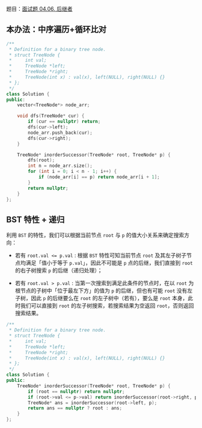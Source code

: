 题目：[面试题 04.06. 后继者](https://leetcode.cn/problems/successor-lcci/)

## 本办法：中序遍历+循环比对

```c++
/**
 * Definition for a binary tree node.
 * struct TreeNode {
 *     int val;
 *     TreeNode *left;
 *     TreeNode *right;
 *     TreeNode(int x) : val(x), left(NULL), right(NULL) {}
 * };
 */
class Solution {
public:
    vector<TreeNode*> node_arr;

    void dfs(TreeNode* cur) {
        if (cur == nullptr) return;
        dfs(cur->left);
        node_arr.push_back(cur);
        dfs(cur->right);
    }

    TreeNode* inorderSuccessor(TreeNode* root, TreeNode* p) {
        dfs(root);
        int n = node_arr.size();
        for (int i = 0; i < n - 1; i++) {
            if (node_arr[i] == p) return node_arr[i + 1];
        }
        return nullptr;
    }
};
```

## BST 特性 + 递归

利用 `BST` 的特性，我们可以根据当前节点 `root` 与 `p` 的值大小关系来确定搜索方向：

- 若有 `root.val <= p.val` : 根据 `BST` 特性可知当前节点 `root` 及其左子树子节点均满足「值小于等于 `p.val`」，因此不可能是 `p` 点的后继，我们直接到 `root` 的右子树搜索 `p` 的后继（递归处理）；

- 若有 `root.val > p.val` : 当第一次搜索到满足此条件的节点时，在以 `root` 为根节点的子树中「位于最左下方」的值为 `p` 的后继，但也有可能 `root` 没有左子树，因此 `p` 的后继要么在 `root` 的左子树中（若有），要么是 `root` 本身，此时我们可以直接到 `root` 的左子树搜索，若搜索结果为空返回 `root`，否则返回搜索结果。

```c++
/**
 * Definition for a binary tree node.
 * struct TreeNode {
 *     int val;
 *     TreeNode *left;
 *     TreeNode *right;
 *     TreeNode(int x) : val(x), left(NULL), right(NULL) {}
 * };
 */
class Solution {
public:
    TreeNode* inorderSuccessor(TreeNode* root, TreeNode* p) {
        if (root == nullptr) return nullptr;
        if (root->val <= p->val) return inorderSuccessor(root->right, p);
        TreeNode* ans = inorderSuccessor(root->left, p);
        return ans == nullptr ? root : ans;
    }
};
```

